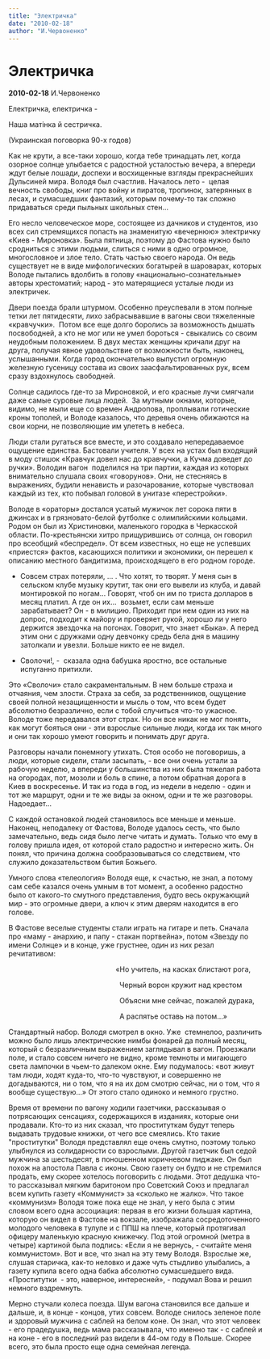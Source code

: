 ```yaml
---
title: "Электричка"
date: "2010-02-18"
author: "И.Червоненко"
---
```


# Электричка

**2010-02-18** И.Червоненко

Електричка, електричка -

Наша матінка й сестричка.

(Украинская поговорка 90-х годов)



Как не крути, а все-таки хорошо, когда тебе тринадцать лет, когда озорное солнце улыбается с радостной усталостью вечера, а впереди ждут белые лошади, доспехи и восхищенные взгляды прекраснейших Дульсиней мира. Володя был счастлив. Началось лето -  целая вечность свободы, книг про войну и пиратов, тропинок, затерянных в лесах, и сумасшедших фантазий, которым почему-то так сложно придаваться среди пыльных школьных стен...

Его несло человеческое море, состоящее из дачников и студентов, изо всех сил стремящихся попасть на знаменитую «вечернюю» электричку «Киев - Мироновка». Была пятница, поэтому до Фастова нужно было сродниться с этими людьми, слиться с ними в одно огромное, многословное и злое тело. Стать частью своего народа. Он ведь существует не в виде мифологических богатырей в шароварах, которых Володе пытались вдолбить в голову «национально-сознательные» авторы хрестоматий; народ - это матерящиеся усталые люди из электричек.  

Двери поезда брали штурмом. Особенно преуспевали в этом полные тетки лет пятидесяти, лихо забрасывавшие в вагоны свои тяжеленные «кравчучки».  Потом все еще долго боролись за возможность дышать посвободней, а кто не мог или не умел бороться - свыкались со своим неудобным положением. В двух местах женщины кричали друг на друга, получая явное удовольствие от возможности быть, наконец, услышанными. Когда город окончательно выпустил огромную железную гусеницу состава из своих заасфальтированных рук, всем сразу вздохнулось свободней.

Солнце садилось где-то за Мироновкой, и его красные лучи смягчали даже самые суровые лица людей.  За мутными окнами, которые, видимо, не мыли еще со времен Андропова, проплывали готические кроны тополей, и Володе казалось, что деревья очень обижаются на свои корни, не позволяющие им улететь в небеса.

Люди стали ругаться все вместе, и это создавало непередаваемое ощущение единства. Бастовали учителя. У всех на устах был входящий в моду стишок «Кравчук довел нас до кравчучки, а Кучма доведет до ручки». Володин вагон  поделился на три партии, каждая из которых внимательно слушала своих «говорунов». Они, не стесняясь в выражениях, будили ненависть и разочарование, которые чувствовал каждый из тех, кто побывал головой в унитазе «перестройки».

Володе в «ораторы» достался усатый мужичок лет сорока пяти в джинсах и в грязновато-белой футболке с олимпийскими кольцами. Родом он был из Христиновки, маленького городка в Черкасской области. По-крестьянски хитро прищурившись от солнца, он говорил про всеобщий «беспредел». От всем известных, но еще не успевших «приестся» фактов, касающихся политики и экономики, он перешел к описанию местного бандитизма, происходящего в его родном городе.

- Совсем страх потеряли, ... . Что хотят, то творят. У меня сын в сельском клубе музыку крутит, так они его вывели из клуба, и давай монтировкой по ногам... Говорят, чтоб он им по триста долларов в месяц платил. А где он их...  возьмет, если сам меньше зарабатывает? Он - в милицию. Приходит при нем один из них на допрос, подходит к майору и проверяет рукой, хорошо ли у него держится звездочка на погонах. Говорит, что знает «Быка». А перед этим они с дружками одну девчонку средь бела дня в машину затолкали и увезли. Больше никто ее не видел.

- Сволочи!, -  сказала одна бабушка яростно, все остальные испуганно притихли.

Это «Сволочи» стало сакраментальным. В нем больше страха и отчаяния, чем злости. Страха за себя, за родственников, ощущение своей полной незащищенности и мысль о том, что всем будет абсолютно безразлично, если с тобой случиться что-то ужасное. Володе тоже передавался этот страх. Но он все никак не мог понять, как могут бояться они - эти взрослые сильные люди, когда их так много и они так хорошо умеют говорить и понимать друг друга.

Разговоры начали понемногу утихать. Стоя особо не поговоришь, а люди, которые сидели, стали засыпать, - все они очень устали за рабочую неделю, а впереди у большинства из них была тяжелая работа на огородах, пот, мозоли и боль в спине, а потом обратная дорога в Киев в воскресенье. И так из года в год, из недели в неделю - один и тот же маршрут, одни и те же виды за окном, одни и те же разговоры. Надоедает...

С каждой остановкой людей становилось все меньше и меньше. Наконец, неподалеку от Фастова, Володе удалось сесть, что было замечательно, ведь сидя было легче читать и думать. Только что ему в голову пришла идея, от которой стало радостно и интересно жить. Он понял, что причина должна сообразовываться со следствием, что служило доказательством бытия Божьего.

Умного слова «телеология» Володя еще, к счастью, не знал, а потому сам себе казался очень умным в тот момент, а особенно радостно было от какого-то смутного представления, будто весь окружающий мир - это огромные двери, а ключ к этим дверям находится в его голове.

В Фастове веселые студенты стали играть на гитаре и петь. Сначала про «маму - анархию, и папу - стакан портвейна», потом «Звезду по имени Солнце» и в конце, уже грустнее, один из них резал речитативом:

                                                      «Но учитель, на касках блистают рога,

                                                        Черный ворон кружит над крестом

                                                        Объясни мне сейчас, пожалей дурака,

                                                        А распятье оставь на потом...»

Стандартный набор. Володя смотрел в окно. Уже  стемнелоо, различить можно было лишь электрические нимбы фонарей да полный месяц, который с безразличным выражением заглядывал в вагон. Проезжали поле, и стало совсем ничего не видно, кроме темноты и мигающего света лампочки в чьем-то далеком окне. Ему подумалось: «вот живут там люди, ходят куда-то, что-то чувствуют, и совершенно не догадываются, ни о том, что я на их дом смотрю сейчас, ни о том, что я вообще существую...» От этого стало одиноко и немного грустно.

Время от времени по вагону ходили газетчики, рассказывая о потрясающих сенсациях, содержащихся в изданиях, которые они продавали. Кто-то из них сказал, что проституткам будут теперь выдавать трудовые книжки, от чего все смеялись. Кто такие "проститутки" Володя представлял еще очень смутно, поэтому только улыбнулся из солидарности со взрослыми. Другой газетчик был седой мужчина за шестьдесят, в поношенном коричневом пиджаке. Он был похож на апостола Павла с иконы. Свою газету он будто и не стремился продать, ему скорее хотелось поговорить с людьми. Этот дедушка что-то рассказывал мягким баритоном про Советский Союз и предлагал всем купить газету «Коммунист» за «сколько не жалко». Что такое «коммунизм» Володя тоже пока еще не знал, у него была с этим словом всего одна ассоциация: первая в его жизни большая картина, которую он видел в Фастове на вокзале, изображала сосредоточенного молодого человека в тулупе и с ППШ на плече, который протягивал офицеру маленькую красную книжечку. Под этой огромной (метра в четыре) картиной была подпись: «Если я не вернусь, - считайте меня коммунистом». Вот и все, что знал на эту тему Володя. Взрослые же, слушая старичка, как-то неловко и даже чуть стыдливо улыбались, а газету купила всего одна бабка абсолютно сумасшедшего вида. «Проститутки  - это, наверное, интересней», - подумал Вова и решил немного вздремнуть.

Мерно стучали колеса поезда. Шум вагона становился все дальше и дальше, и, в конце - концов, утих совсем. Володе снилось зеленое поле и здоровый мужчина с саблей на белом коне. Он знал, что этот человек - его прадедушка, ведь мама рассказывала, что именно так - с саблей и на коне - его в последний раз видели в 44-ом году в Польше. Скорее всего, это была просто еще одна семейная легенда.